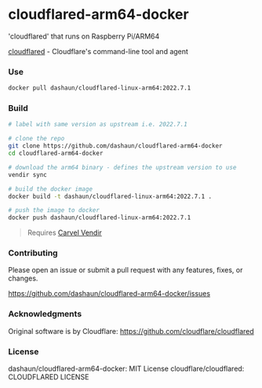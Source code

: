 # cloudflared-arm64-docker
'cloudflared' that runs on Raspberry Pi/ARM64

[cloudflared](https://github.com/cloudflare/cloudflared) - Cloudflare's command-line tool and agent

### Use

```bash
docker pull dashaun/cloudflared-linux-arm64:2022.7.1
```

### Build

```bash
# label with same version as upstream i.e. 2022.7.1

# clone the repo
git clone https://github.com/dashaun/cloudflared-arm64-docker
cd cloudflared-arm64-docker

# download the arm64 binary - defines the upstream version to use
vendir sync

# build the docker image
docker build -t dashaun/cloudflared-linux-arm64:2022.7.1 .

# push the image to docker
docker push dashaun/cloudflared-linux-arm64:2022.7.1
```
> Requires [Carvel Vendir](https://carvel.dev/vendir/)

### Contributing
Please open an issue or submit a pull request with any features, fixes, or changes.

https://github.com/dashaun/cloudflared-arm64-docker/issues

### Acknowledgments
Original software is by Cloudflare: https://github.com/cloudflare/cloudflared

### License
dashaun/cloudflared-arm64-docker: MIT License
cloudflare/cloudflared: CLOUDFLARED LICENSE

